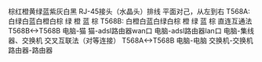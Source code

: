 棕红橙黄绿蓝紫灰白黑
RJ-45接头（水晶头）排线
平面对己，从左到右
T568A:
白绿白蓝白橙白棕
绿  橙  蓝  棕
T568B:
白橙白蓝白绿白棕
橙  绿  蓝  棕
直连互通法
T568B<->T568B
电脑-猫
猫-adsl路由器wan口
电脑-adsl路由器lan口
电脑-集线器、交换机
交叉互联法（对等连接）
T568A<->T568B
电脑-电脑
交换机-交换机
路由器-路由器
